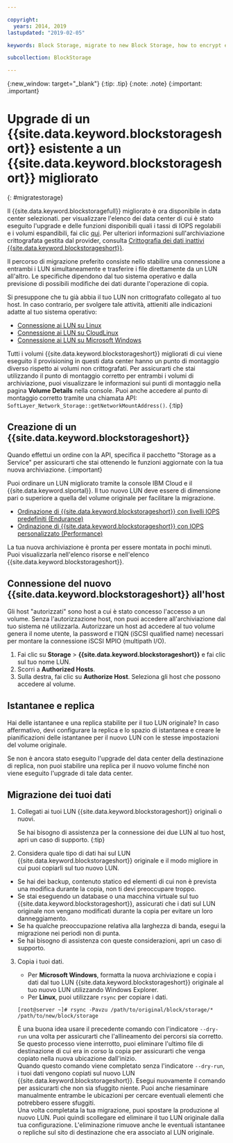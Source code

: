 ```yaml
---

copyright:
  years: 2014, 2019
lastupdated: "2019-02-05"

keywords: Block Storage, migrate to new Block Storage, how to encrypt existing Block Storage,

subcollection: BlockStorage

---
```

{:new_window: target="_blank"}
{:tip: .tip}
{:note: .note}
{:important: .important}

# Upgrade di un {{site.data.keyword.blockstorageshort}} esistente a un {{site.data.keyword.blockstorageshort}} migliorato
{: #migratestorage}

Il {{site.data.keyword.blockstoragefull}} migliorato è ora disponibile in data center selezionati. per visualizzare l'elenco dei data center di cui è stato eseguito l'upgrade e delle funzioni disponibili quali i tassi di IOPS regolabili e i volumi espandibili, fai clic [qui](/docs/infrastructure/BlockStorage?topic=BlockStorage-news). Per ulteriori informazioni sull'archiviazione crittografata gestita dal provider, consulta [Crittografia dei dati inattivi {{site.data.keyword.blockstorageshort}}](/docs/infrastructure/BlockStorage?topic=BlockStorage-encryption).

Il percorso di migrazione preferito consiste nello stabilire una connessione a entrambi i LUN simultaneamente e trasferire i file direttamente da un LUN all'altro. Le specifiche dipendono dal tuo sistema operativo e dalla previsione di possibili modifiche dei dati durante l'operazione di copia.

Si presuppone che tu già abbia il tuo LUN non crittografato collegato al tuo host. In caso contrario, per svolgere tale attività, attieniti alle indicazioni adatte al tuo sistema operativo:

- [Connessione ai LUN su Linux](/docs/infrastructure/BlockStorage?topic=BlockStorage-mountingLinux)
- [Connessione ai LUN su CloudLinux](/docs/infrastructure/BlockStorage?topic=BlockStorage-mountingCloudLinux)
- [Connessione ai LUN su Microsoft Windows](/docs/infrastructure/BlockStorage?topic=BlockStorage-mountingWindows)

Tutti i volumi {{site.data.keyword.blockstorageshort}} migliorati di cui viene eseguito il provisioning in questi data center hanno un punto di montaggio diverso rispetto ai volumi non crittografati. Per assicurarti che stai utilizzando il punto di montaggio corretto per entrambi i volumi di archiviazione, puoi visualizzare le informazioni sui punti di montaggio nella pagina **Volume Details** nella console. Puoi anche accedere al punto di montaggio corretto tramite una chiamata API: `SoftLayer_Network_Storage::getNetworkMountAddress()`.
{:tip}

## Creazione di un {{site.data.keyword.blockstorageshort}}

Quando effettui un ordine con la API, specifica il pacchetto "Storage as a Service" per assicurarti che stai ottenendo le funzioni aggiornate con la tua nuova archiviazione.
{:important}

Puoi ordinare un LUN migliorato tramite la console IBM Cloud e il {{site.data.keyword.slportal}}. Il tuo nuovo LUN deve essere di dimensione pari o superiore a quella del volume originale per facilitare la migrazione.

- [Ordinazione di {{site.data.keyword.blockstorageshort}} con livelli IOPS predefiniti (Endurance)](/docs/infrastructure/BlockStorage?topic=BlockStorage-orderingthroughConsole#ordering-block-storage-with-pre-defined-iops-tiers-endurance-)
- [Ordinazione di {{site.data.keyword.blockstorageshort}} con IOPS personalizzato (Performance)](/docs/infrastructure/BlockStorage?topic=BlockStorage-orderingthroughConsole#ordering-block-storage-with-custom-iops-performance-)

La tua nuova archiviazione è pronta per essere montata in pochi minuti. Puoi visualizzarla nell'elenco risorse e nell'elenco {{site.data.keyword.blockstorageshort}}.

## Connessione del nuovo {{site.data.keyword.blockstorageshort}} all'host

Gli host "autorizzati" sono host a cui è stato concesso l'accesso a un volume. Senza l'autorizzazione host, non puoi accedere all'archiviazione dal tuo sistema né utilizzarla. Autorizzare un host ad accedere al tuo volume genera il nome utente, la password e l'IQN (iSCSI qualified name) necessari per montare la connessione iSCSI MPIO (multipath I/O).

1. Fai clic su **Storage** > **{{site.data.keyword.blockstorageshort}}** e fai clic sul tuo nome LUN.
2. Scorri a **Authorized Hosts**.
3. Sulla destra, fai clic su **Authorize Host**. Seleziona gli host che possono accedere al volume.


## Istantanee e replica

Hai delle istantanee e una replica stabilite per il tuo LUN originale? In caso affermativo, devi configurare la replica e lo spazio di istantanea e creare le pianificazioni delle istantanee per il nuovo LUN con le stesse impostazioni del volume originale.

Se non è ancora stato eseguito l'upgrade del data center della destinazione di replica, non puoi stabilire una replica per il nuovo volume finché non viene eseguito l'upgrade di tale data center.


## Migrazione dei tuoi dati

1. Collegati ai tuoi LUN {{site.data.keyword.blockstorageshort}} originali o nuovi.

   Se hai bisogno di assistenza per la connessione dei due LUN al tuo host, apri un caso di supporto.
   {:tip}

2. Considera quale tipo di dati hai sul LUN {{site.data.keyword.blockstorageshort}} originale e il modo migliore in cui puoi copiarli sul tuo nuovo LUN.
  - Se hai dei backup, contenuto statico ed elementi di cui non è prevista una modifica durante la copia, non ti devi preoccupare troppo.
  - Se stai eseguendo un database o una macchina virtuale sul tuo {{site.data.keyword.blockstorageshort}}, assicurati che i dati sul LUN originale non vengano modificati durante la copia per evitare un loro danneggiamento.
  - Se ha qualche preoccupazione relativa alla larghezza di banda, esegui la migrazione nei periodi non di punta.
  - Se hai bisogno di assistenza con queste considerazioni, apri un caso di supporto.

3. Copia i tuoi dati.
   - Per **Microsoft Windows**, formatta la nuova archiviazione e copia i dati dal tuo LUN {{site.data.keyword.blockstorageshort}} originale al tuo nuovo LUN utilizzando Windows Explorer.
   - Per **Linux**, puoi utilizzare `rsync` per copiare i dati.
   ```
   [root@server ~]# rsync -Pavzu /path/to/original/block/storage/* /path/to/new/block/storage
   ```

   È una buona idea usare il precedente comando con l'indicatore `--dry-run` una volta per assicurarti che l'allineamento dei percorsi sia corretto. Se questo processo viene interrotto, puoi eliminare l'ultimo file di destinazione di cui era in corso la copia per assicurarti che venga copiato nella nuova ubicazione dall'inizio.<br/>
   Quando questo comando viene completato senza l'indicatore `--dry-run`, i tuoi dati vengono copiati sul nuovo LUN {{site.data.keyword.blockstorageshort}}. Esegui nuovamente il comando per assicurarti che non sia sfuggito niente. Puoi anche riesaminare manualmente entrambe le ubicazioni per cercare eventuali elementi che potrebbero essere sfuggiti.<br/>
   Una volta completata la tua migrazione, puoi spostare la produzione al nuovo LUN. Puoi quindi scollegare ed eliminare il tuo LUN originale dalla tua configurazione. L'eliminazione rimuove anche le eventuali istantanee o repliche sul sito di destinazione che era associato al LUN originale.
